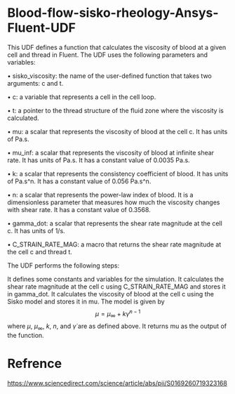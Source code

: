 # Blood-flow-sisko-rheology-Ansys-Fluent-UDF
This UDF defines a function that calculates the viscosity of blood at a given cell and thread in Fluent. The UDF uses the following parameters and variables:

•  sisko_viscosity: the name of the user-defined function that takes two arguments: c and t.

•  c: a variable that represents a cell in the cell loop.

•  t: a pointer to the thread structure of the fluid zone where the viscosity is calculated.

•  mu: a scalar that represents the viscosity of blood at the cell c. It has units of Pa.s.

•  mu_inf: a scalar that represents the viscosity of blood at infinite shear rate. It has units of Pa.s. It has a constant value of 0.0035 Pa.s.

•  k: a scalar that represents the consistency coefficient of blood. It has units of Pa.s^n. It has a constant value of 0.056 Pa.s^n.

•  n: a scalar that represents the power-law index of blood. It is a dimensionless parameter that measures how much the viscosity changes with shear rate. It has a constant value of 0.3568.

•  gamma_dot: a scalar that represents the shear rate magnitude at the cell c. It has units of 1/s.

•  C_STRAIN_RATE_MAG: a macro that returns the shear rate magnitude at the cell c and thread t.

The UDF performs the following steps:


It defines some constants and variables for the simulation.
It calculates
the shear rate magnitude at
the cell c using C_STRAIN_RATE_MAG and stores it in gamma_dot.
It calculates
the viscosity of blood at
the cell c using the Sisko model and stores it in mu. The model is given by $$\mu = \mu_{\infty} + k \dot{\gamma}^{n - 1}$$ where $\mu$, $\mu_{\infty}$, $k$, $n$, and $\dot{\gamma}$ are as defined above.
It returns mu as
the output
of
the function.
# Refrence
https://www.sciencedirect.com/science/article/abs/pii/S0169260719323168
